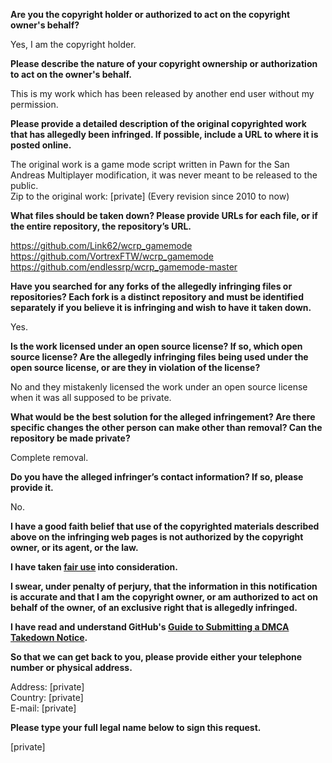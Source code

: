 **Are you the copyright holder or authorized to act on the copyright owner's behalf?**

Yes, I am the copyright holder.

**Please describe the nature of your copyright ownership or authorization to act on the owner's behalf.**

This is my work which has been released by another end user without my permission.

**Please provide a detailed description of the original copyrighted work that has allegedly been infringed. If possible, include a URL to where it is posted online.**

The original work is a game mode script written in Pawn for the San Andreas Multiplayer modification, it was never meant to be released to the public.  
Zip to the original work: [private] (Every revision since 2010 to now)

**What files should be taken down? Please provide URLs for each file, or if the entire repository, the repository’s URL.**

https://github.com/Link62/wcrp_gamemode  
https://github.com/VortrexFTW/wcrp_gamemode  
https://github.com/endlessrp/wcrp_gamemode-master

**Have you searched for any forks of the allegedly infringing files or repositories? Each fork is a distinct repository and must be identified separately if you believe it is infringing and wish to have it taken down.**

Yes.

**Is the work licensed under an open source license? If so, which open source license? Are the allegedly infringing files being used under the open source license, or are they in violation of the license?**

No and they mistakenly licensed the work under an open source license when it was all supposed to be private.

**What would be the best solution for the alleged infringement? Are there specific changes the other person can make other than removal? Can the repository be made private?**

Complete removal.

**Do you have the alleged infringer’s contact information? If so, please provide it.**

No.

**I have a good faith belief that use of the copyrighted materials described above on the infringing web pages is not authorized by the copyright owner, or its agent, or the law.**

**I have taken <a href="https://www.lumendatabase.org/topics/22">fair use</a> into consideration.**

**I swear, under penalty of perjury, that the information in this notification is accurate and that I am the copyright owner, or am authorized to act on behalf of the owner, of an exclusive right that is allegedly infringed.**

**I have read and understand GitHub's <a href="https://help.github.com/articles/guide-to-submitting-a-dmca-takedown-notice/">Guide to Submitting a DMCA Takedown Notice</a>.**

**So that we can get back to you, please provide either your telephone number or physical address.**

Address: [private]  
Country: [private]  
E-mail: [private]

**Please type your full legal name below to sign this request.**

[private]
